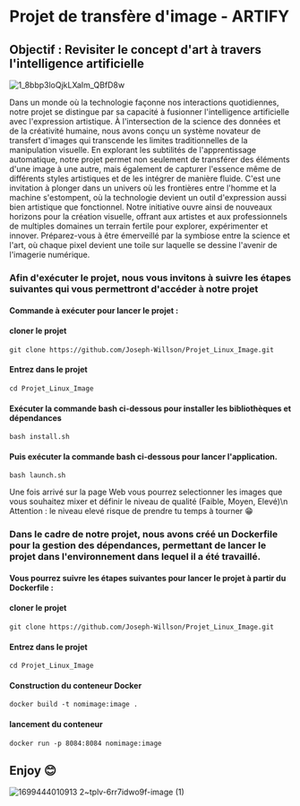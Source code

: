 # Projet de transfère d'image - ARTIFY

## Objectif : Revisiter le concept d'art à travers l'intelligence artificielle
![1_8bbp3loQjkLXaIm_QBfD8w](https://github.com/Joseph-Willson/Projet_Linux_Image/assets/102141518/6ef79402-0f01-4e07-9562-96268c58796b)


Dans un monde où la technologie façonne nos interactions quotidiennes, notre projet se distingue par sa capacité à fusionner l'intelligence artificielle avec l'expression artistique. À l'intersection de la science des données et de la créativité humaine, nous avons conçu un système novateur de transfert d'images qui transcende les limites traditionnelles de la manipulation visuelle. En explorant les subtilités de l'apprentissage automatique, notre projet permet non seulement de transférer des éléments d'une image à une autre, mais également de capturer l'essence même de différents styles artistiques et de les intégrer de manière fluide. C'est une invitation à plonger dans un univers où les frontières entre l'homme et la machine s'estompent, où la technologie devient un outil d'expression aussi bien artistique que fonctionnel. Notre initiative ouvre ainsi de nouveaux horizons pour la création visuelle, offrant aux artistes et aux professionnels de multiples domaines un terrain fertile pour explorer, expérimenter et innover. Préparez-vous à être émerveillé par la symbiose entre la science et l'art, où chaque pixel devient une toile sur laquelle se dessine l'avenir de l'imagerie numérique.



### Afin d'exécuter le projet, nous vous invitons à suivre les étapes suivantes qui vous permettront d'accéder à notre projet

#### Commande à exécuter pour lancer le projet :

#### cloner le projet

`git clone https://github.com/Joseph-Willson/Projet_Linux_Image.git                               `

#### Entrez dans le projet

`cd Projet_Linux_Image                                            `

#### Exécuter la commande bash ci-dessous pour installer les bibliothèques et dépendances

`bash install.sh                                                  `


#### Puis exécuter la commande bash ci-dessous pour lancer l'application.

`bash launch.sh                                                   `

Une fois arrivé sur la page Web vous pourrez selectionner les images que vous souhaitez mixer et définir le niveau de qualité (Faible, Moyen, Elevé)\n
Attention : le niveau elevé risque de prendre tu temps à tourner 😁

### Dans le cadre de notre projet, nous avons créé un Dockerfile pour la gestion des dépendances, permettant de lancer le projet dans l'environnement dans lequel il a été travaillé.

#### Vous pourrez suivre les étapes suivantes pour lancer le projet à partir du Dockerfile :

#### cloner le projet

`git clone https://github.com/Joseph-Willson/Projet_Linux_Image.git                               `

#### Entrez dans le projet

`cd Projet_Linux_Image                                            `

#### Construction du conteneur Docker

`docker build -t nomimage:image .                                 `

#### lancement du conteneur

`docker run -p 8084:8084 nomimage:image                           `


## Enjoy 😊

![1699444010913 2~tplv-6rr7idwo9f-image (1)](https://github.com/Joseph-Willson/Projet_Linux_Image/assets/102141518/f68ddf02-3ce0-43c3-a046-f0262a5bd599)




